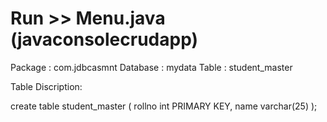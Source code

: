 # Run >> Menu.java (javaconsolecrudapp)


Package : com.jdbcasmnt
Database : mydata
Table : student_master

Table Discription:

create table student_master
(
rollno int PRIMARY KEY,
name varchar(25)
);

